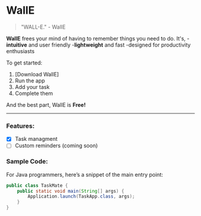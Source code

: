 # WallE

> "WALL-E." - WallE

**WallE** frees your mind of having to remember things you need to do. It's,
-**intuitive** and user friendly
-**lightweight** and fast
-designed for productivity enthusiasts

To get started:
1. [Download WallE]
2. Run the app
3. Add your task
4. Complete them

And the best part, WallE is **Free!**

---

### Features:
- [x] Task managment
- [ ] Custom reminders (coming soon)

### Sample Code:
For Java programmers, here’s a snippet of the main entry point:

```java
public class TaskMate {
    public static void main(String[] args) {
        Application.launch(TaskApp.class, args);
    }
}


